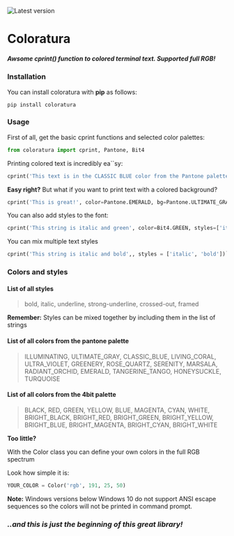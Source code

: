 ![Latest version](https://img.shields.io/pypi/v/coloratura?color=%23f6d155&label=version&style=flat-square)

# Coloratura

##### Awsome **cprint()** function to colored terminal text. Supported full RGB!

### Installation

You can install coloratura with **pip** as follows:

```
pip install coloratura
```

### Usage

First of all, get the basic cprint functions and selected color palettes:

```python
from coloratura import cprint, Pantone, Bit4
```

Printing colored text is incredibly ea``sy:

```python
cprint('This text is in the CLASSIC BLUE color from the Pantone palette', color=Pantone.CLASSIC_BLUE)
```

**Easy right?**
But what if you want to print text with a colored background?

```python
cprint('This is great!', color=Pantone.EMERALD, bg=Pantone.ULTIMATE_GRAY)
```

You can also add styles to the font:

```python
cprint('This string is italic and green', color=Bit4.GREEN, styles=['italic'])
```

You can mix multiple text styles

```python
cprint('This string is italic and bold',, styles = ['italic', 'bold'])```
```

### Colors and styles

#### List of all styles

> bold, italic, underline, strong-underline, crossed-out, framed

**Remember:** Styles can be mixed together by including them in the list of strings

#### List of all colors from the pantone palette

> ILLUMINATING, ULTIMATE_GRAY, CLASSIC_BLUE, LIVING_CORAL, ULTRA_VIOLET, GREENERY, ROSE_QUARTZ, SERENITY, MARSALA, RADIANT_ORCHID, EMERALD, TANGERINE_TANGO, HONEYSUCKLE, TURQUOISE

#### List of all colors from the 4bit palette

> BLACK, RED, GREEN, YELLOW, BLUE, MAGENTA, CYAN, WHITE, BRIGHT_BLACK, BRIGHT_RED, BRIGHT_GREEN, BRIGHT_YELLOW, BRIGHT_BLUE, BRIGHT_MAGENTA, BRIGHT_CYAN, BRIGHT_WHITE

**Too little?**

With the Color class you can define your own colors in the full RGB spectrum

Look how simple it is:

```python
YOUR_COLOR = Color('rgb', 191, 25, 50)
```

**Note:** Windows versions below Windows 10 do not support ANSI escape sequences so the colors will not be printed in
command prompt.

### *..and this is just the beginning of this great library!*
